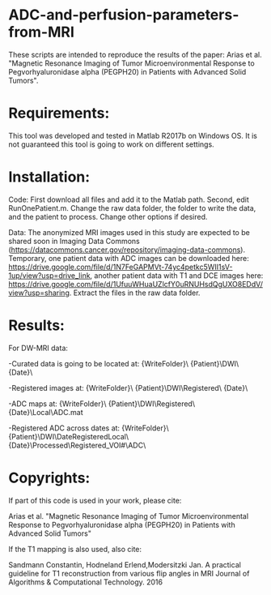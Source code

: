# ADC-and-perfusion-parameters-from-MRI
These scripts are intended to reproduce the results of the paper: Arias et al. "Magnetic Resonance Imaging of Tumor Microenvironmental Response to Pegvorhyaluronidase alpha (PEGPH20) in Patients with Advanced Solid Tumors".

# Requirements: 
This tool was developed and tested in Matlab R2017b on Windows OS. It is not guaranteed this tool is going to work on different settings.

# Installation: 
Code: First download all files and add it to the Matlab path. Second, edit RunOnePatient.m. Change the raw data folder, the folder to write the data, and the patient to process. 
Change other options if desired.

Data: The anonymized MRI images used in this study are expected to be shared soon in Imaging Data Commons (https://datacommons.cancer.gov/repository/imaging-data-commons). Temporary, one patient data with ADC images can be downloaded here: https://drive.google.com/file/d/1N7FeGAPMVt-74yc4petkc5WII1sV-1up/view?usp=drive_link, another patient data with T1 and DCE images here: https://drive.google.com/file/d/1UfuuWHuaUZlcfY0uRNUHsdQgUXO8EDdV/view?usp=sharing. Extract the files in the raw data folder.

# Results: 
For DW-MRI data:

-Curated data is going to be located at: {WriteFolder}\ {Patient}\DWI\ {Date}\

-Registered images at: {WriteFolder}\ {Patient}\DWI\Registered\ {Date}\

-ADC maps at: {WriteFolder}\ {Patient}\DWI\Registered\ {Date}\Local\ADC.mat

-Registered ADC across dates at: {WriteFolder}\ {Patient}\DWI\DateRegisteredLocal\ {Date}\Processed\Registered_VOI#\ADC\

# Copyrights: 
If part of this code is used in your work, please cite:

Arias et al. "Magnetic Resonance Imaging of Tumor Microenvironmental Response to Pegvorhyaluronidase alpha (PEGPH20) in Patients with Advanced Solid Tumors"

If the T1 mapping is also used, also cite:

Sandmann Constantin, Hodneland Erlend,Modersitzki Jan. A practical guideline for T1 reconstruction from various flip angles in MRI Journal of Algorithms & Computational
Technology. 2016
